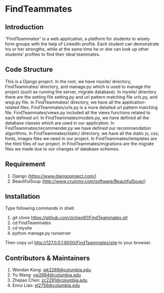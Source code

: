 # FindTeammates


## Introduction

“FindTeammates” is a web application, a platform for students to wisely form groups with the help of LinkedIn profile. Each student can demonstrate his or her strengths, while at the same time he or she can look up other students’ profiles to find their ideal teammates.


## Code Structure

This is a Django project. In the root, we have mysite/ directory, FindTeammates/ directory, and manage.py which is used to manage the project (such as running the server, migrate database). In mysite/ directory there are the setting file setting.py and url pattern matching file urls.py, and wsgi.py file. In FindTeammates/ directory, we have all the application-related files. FindTeammates/urls.py is a more detailed url pattern matching file. FindTeammates/views.py included all the views functions related to each defined url. In FindTeammates/models.py, we have defined all the database classes which are used in our application. In FindTeammates/recommender.py we have defined our recommendation algorithms. In FindTeammates/static/ directory, we have all the static js, css, fonts, images files we need in our project. In FindTeammates/templates are the html files of our project. In FindTeammates/migrations are the migrate files we made due to our changes of database schemes.

## Requirement

1. Django (https://www.djangoproject.com/)
2. BeautifulSoup (http://www.crummy.com/software/BeautifulSoup/)

## Installation

Type following commands in shell:

1. git clone https://github.com/zjchen91/FindTeammates.git
2. cd FindTeammates
3. cd mysite
4. python manage.py runserver

Then copy url http://127.0.0.1:8000/FindTeammates/site to your browser.

## Contributors & Maintainers

1. Wendan Kang: wk2269@columbia.edu
2. Yu Wang: yw2684@columbia.edu
3. Zhejiao Chen: zc2291@columbia.edu
4. Enrui Liao: el2756@columbia.edu

